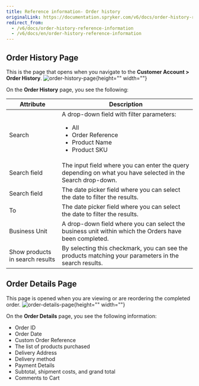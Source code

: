 ```yaml
---
title: Reference information- Order history
originalLink: https://documentation.spryker.com/v6/docs/order-history-reference-information
redirect_from:
  - /v6/docs/order-history-reference-information
  - /v6/docs/en/order-history-reference-information
---
```


## Order History Page
This is the page that opens when you navigate to the **Customer Account > Order History**.
![order-history-page](https://spryker.s3.eu-central-1.amazonaws.com/docs/User+Guides/Shop+User+Guides/Customer+Account/References/order-history-page.png){height="" width=""}

On the **Order History** page, you see the following:

| Attribute | Description |
| --- | --- |
| Search | A drop-down field with filter parameters: <ul><li>All</li><li>Order Reference</li><li>Product Name</li><li>Product SKU</li></ul> |
| Search field | The input field where you can enter the query depending on what you have selected in the Search drop-down. |
| Search field | The date picker field where you can select the date to filter the results. |
| To | The date picker field where you can select the date to filter the results. |
| Business Unit | A drop-down field where you can select the business unit within which the Orders have been completed. |
| Show products in search results | By selecting this checkmark, you can see the products matching your parameters in the search results. |

## Order Details Page
This page is opened when you are viewing or are reordering the completed order.
![order-details-page](https://spryker.s3.eu-central-1.amazonaws.com/docs/User+Guides/Shop+User+Guides/Customer+Account/References/order-details-page.png){height="" width=""}

On the **Order Details** page, you see the following information:

* Order ID
* Order Date
* Custom Order Reference
* The list of products purchased
* Delivery Address
* Delivery method
* Payment Details
* Subtotal, shipment costs, and grand total
* Comments to Cart

